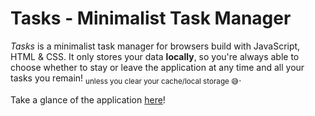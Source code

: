 # Tasks - Minimalist Task Manager

<i>Tasks</i> is a minimalist task manager for browsers build with JavaScript, HTML & CSS. It only stores your data <b>locally</b>, so you're always able to choose whether to stay or leave the application at any time and all your tasks you remain! <sub>unless you clear your cache/local storage 😅</sub>.

Take a glance of the application <a href="https://pzzzl.github.io/tasks/" target="blank">here</a>!
